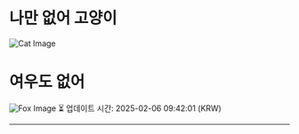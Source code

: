 
# 나만 없어 고양이

![Cat Image](https://cdn2.thecatapi.com/images/cce.jpg)

# 여우도 없어
![Fox Image](https://randomfox.ca/images/122.jpg)
⏳ 업데이트 시간: 2025-02-06 09:42:01 (KRW)

---
